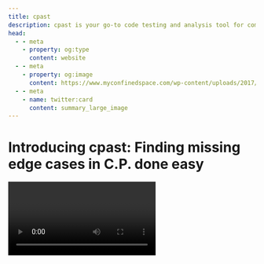```yaml
---
title: cpast 
description: cpast is your go-to code testing and analysis tool for competitive programming. It effortlessly compares code outputs, irrespective of the programming language, making it a versatile solution for testing correctness and debugging. With a custom language generator, clex, controlling input patterns visually similar to regex, cpast ensures flexibility in defining test cases. Save time with rapid testing, automate your workflow, and bid farewell to manual debugging.
head:
  - - meta
    - property: og:type
      content: website
  - - meta
    - property: og:image
      content: https://www.myconfinedspace.com/wp-content/uploads/2017/06/Yellow-Crab.jpg
  - - meta
    - name: twitter:card
      content: summary_large_image
---
```

# Introducing cpast: Finding missing edge cases in C.P. done easy

<!-- <div class="youtube-video-container"> -->
<!-- <iframe width="560" height="315" src="https://www.youtube-nocookie.com/embed/GnplmUQlzBo?si=MRV2m7cJGfQwgOnr" title="YouTube video player" frameborder="0" allow="accelerometer; autoplay; clipboard-write; encrypted-media; gyroscope; picture-in-picture; web-share" allowfullscreen></iframe> -->
<!-- </div> -->
<!---->

<video controls="controls" src="./res/cpast_walkthrough.mp4" />

[![Crates.io](https://img.shields.io/crates/d/cpast)](https://crates.io/crates/cpast)

:::info **TL;DR for cpast**

**cpast** is your go-to code testing and analysis tool for _competitive programming_. It effortlessly compares code outputs, irrespective of the programming language, making it a versatile solution for testing correctness and debugging. With a custom language generator, **clex**, controlling input patterns visually similar to regex, **cpast** ensures flexibility in defining test cases. Save time with rapid testing, automate your workflow, and bid farewell to manual debugging.
:::

Are you tired of spending precious time manually debugging your code during competitive programming (CP) contests? Well, I have just the solution for you – **cpast**! This powerful code testing and analysis tool is designed to simplify the coding experience in CP by effortlessly validating your code against custom test cases. Written in Rust and featuring my brainchild, the unique language generator called **clex**, cpast is your go-to companion for tackling CP questions more efficiently.

## What is cpast?

![cpast help page](./res/help_page.png)

**cpast** is my brainchild, a tool crafted to compare outputs of two code files, regardless of the programming language used. It's the secret sauce that makes CP coding a breeze, allowing you to test solutions against random inputs. What sets cpast apart is its strong custom language, visually resembling regex, which controls input generation for testing.

**Key Features:**

- **Language Agnostic:** Compare code outputs regardless of the programming language.
- **Custom Language (clex):** Define input patterns visually using a dynamic language similar to regex.
- **Rapid Testing:** Automate code testing with custom test cases.
- **Written in Rust:** Leveraging the speed, safety, and cross-compatibility of Rust.

**Sample I/O:**

```bash
❯ cpast test -c 1.py -t ab.java -g "(N[1,5]) (?:(N[1,5]) (?:N[1,100]){\\2}){\\1}" -i 10

[PROGRAM STORE INFO] Compiling program/Generating Intermediates
[INFO] Using multi-threading to speed up the process, testcase order might vary!

Testcase 73 failed!
INPUT
5 3 20 58 98 3 18 10 10 4 86 9 26 27 4 2 8 40 15 5 92 79 80 88 43
==============================
EXPECTED OUTPUT
0
0
0
0
0

==============================
ACTUAL OUTPUT
0
0
0
0
1

Testcase 58 failed!
INPUT
5 5 65 89 81 96 86 3 87 14 74 2 63 2 1 38 3 52 92 42
==============================
EXPECTED OUTPUT
0
0
0
0
0

==============================
ACTUAL OUTPUT
1
0
0
0
0


Test case generation & matching done!
```

## How it can help you?

If you're into solving competitive programming problems or tackling LeetCode questions but struggling to identify that elusive edge case, cpast is your solution! Instead of manually dissecting solution codes from the internet, let cpast do the heavy lifting for you. All you need is to download a solution for the given problem from internet, in any programming language and write a *clex* generator language for it(to define input format), and let cpast do the magic for you. It's designed to uncover those tricky cases that might be tripping up your current code! [Watch video for demonstration]

## Getting Started with cpast

### Installation

```bash
cargo install cpast
```

:::info
On windows, to install cargo, run these commands in terminal (for faster and lighter setup)

```bash
winget install rustup
rustup toolchain install stable-x86_64-pc-windows-gnu
rustup default stable-x86_64-pc-windows-gnu
```

After that, you can just run the above command.
:::

### Usage Example

```bash
cpast test -c solution.py -t test.java -g "(N[1,100]) (?: N[-50,50]{\1})" -i 5
```

```bash
cpast generate "S[10,'U']"
```

This command tests a Python solution (`solution.py`) against a Java test file (`test.java`) with custom input patterns for (`5`) iterations. (Input pattern language is explained later!)

## The Challenge of Testcase Generation

When I embarked on the development journey of **cpast**, a critical challenge stood in my way – testcase generation. Traditional approaches found on Google and GitHub relied on custom predefined rules commonly used in competitive programming (C.P.) problems. While these methods had their merits, they came with a significant drawback – limiting the freedom of end-users.

I envisioned a solution that would empower users with flexibility, allowing them to define test cases in a way that suited their needs. This commitment led me to develop my own custom testcase generator, a task that proved to be the most demanding aspect of the entire project.

### Seeking Inspiration from Regex

In the initial stages, I sought inspiration from regex, a powerful tool for pattern matching. However, I encountered a roadblock – regex didn't support backreferences in quantifiers. This limitation hindered my progress and prompted me to rethink my approach.

### Crafting a Custom Testcase Generator: No Turning Back

Undeterred by the challenges, I decided to take matters into my own hands. I embarked on crafting my own custom testcase generator, aiming for perfection and flexibility that would cater to a variety of use cases.

The journey wasn't easy, and the initial drafts of the language took shape through trial and error. Drawing from my experiences and learnings, I created a language that was not just powerful but also user-friendly. This was a pivotal moment in the development of **cpast** – a moment where I overcame a significant hurdle and paved the way for a more liberating and user-centric testcase generation process.

In retrospect, tackling this challenge head-on was essential to the success of **cpast**. It exemplifies the commitment to providing users with a tool that not only solves problems but does so in a way that enhances their freedom and creativity in the competitive programming realm.

## The clex Language Generator

The magic behind cpast lies in the **clex** language generator. This language, visually akin to regex, allows you to define input patterns for testing. From numerical ranges to repetitions, clex provides a flexible and intuitive way to control input generation.

### Sample clex Language Usage

**`(N[,1000]) N[,1000] (?:N F S){\1}`**

- Accepts input like "2 1 3 2.2 ABC2 3 4.5 ASD".

- It expects two integers (first with a range from 0 to 1000 and other with upper bound of 1000), followed by triplets of Integer, Float, and String, occurring as many times as specified by the first capturing group i.e. the very first number. [Note: Capturing group has default lower bound of 0]

- N stands for Integer, while F and S stands for Float and string respectively

- [,1000] represents _range limits_ for the numbers, here it signifies that max limit can only be 1000

- (....) is a _capturing group_ that stores the values that can be back-referenced later using '\n' where n is the group number.

- (?: ..... ) is an _non capturing group_ used specially for repetition, so if I want a pattern to repeat I might be using this a lot.

- {\1} is an _quantifier_ that signifies number of occurrence of a pattern of expression.

## Future Roadmap

As **cpast** stands as a valuable tool for code testing and analysis, the journey is far from over. Looking ahead, the roadmap includes plans to enhance the user experience. This involves introducing support for capturing groups within non-capturing groups, implementing more robust string checks, and committing to continuously improve documentation. These enhancements aim to make **cpast** even more versatile and user-friendly, ensuring it remains a reliable companion for competitive programmers. Additionally, upcoming features such as automated testcase generation(using a custom LLM model), a VSCode extension, and a Discord bot promise to elevate the capabilities of **cpast** to new heights. The future is exciting, and the commitment is to provide a seamless and empowering experience for the coding community.

## Contribute and Collaborate

**cpast** is my open-source project, and I welcome contributions! Join the community, explore the source code, and contribute to making cpast even more powerful.

Ready to elevate your CP experience? Dive into the world of cpast and let it handle the heavy lifting while you focus on crafting winning code!

[Check out cpast on GitHub](https://github.com/rootCircle/cpast_mono)

[cpast on crates.io](https://crates.io/crates/cpast)

_Note: cpast is still in development, and I'm excited to incorporate additional features and improvements in future releases._

:::warning AI based content
Some of the content were written with help of ChatGPT to save some of my time, but the text has been verified for authenticity. 
:::

<style>
.youtube-video-container {
  margin-top: 20px;
  position: relative;
  overflow: hidden;
  width: 100%;
}

.youtube-video-container::after {
  display: block;
  content: "";
  padding-top: 56.25%;
}

.youtube-video-container iframe {
  position: absolute;
  top: 0;
  left: 0;
  width: 100%;
  height: 100%;
}
</style>

